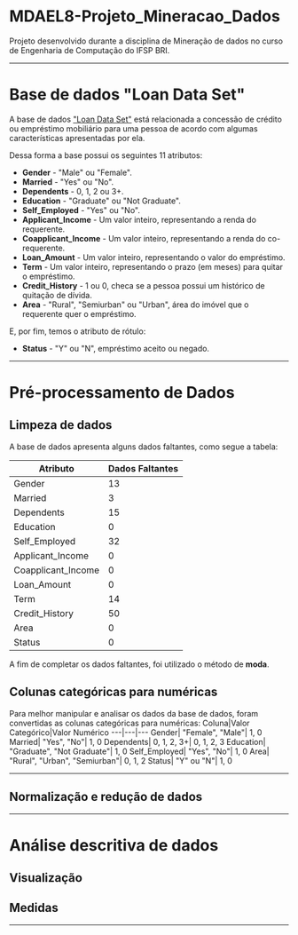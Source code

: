 # MDAEL8-Projeto_Mineracao_Dados
 Projeto desenvolvido durante a disciplina de Mineração de dados no curso de Engenharia de Computação do IFSP BRI.

---
# Base de dados "Loan Data Set"

A base de dados ["Loan Data Set"](https://www.kaggle.com/datasets/mirzahasnine/loan-data-set?resource=download) está relacionada a concessão de crédito ou empréstimo mobiliário para uma pessoa de acordo com algumas características apresentadas por ela.

Dessa forma a base possui os seguintes 11 atributos:

* **Gender** - "Male" ou "Female".
* **Married** - "Yes" ou "No".
* **Dependents** - 0, 1, 2 ou 3+.
* **Education** - "Graduate" ou "Not Graduate".
* **Self_Employed** - "Yes" ou "No".
* **Applicant_Income** - Um valor inteiro, representando a renda do requerente.
* **Coapplicant_Income** - Um valor inteiro, representando a renda do co-requerente.
* **Loan_Amount** - Um valor inteiro, representando o valor do empréstimo.
* **Term** - Um valor inteiro, representando o prazo (em meses) para quitar o empréstimo.
* **Credit_History** - 1 ou 0, checa se a pessoa possui um histórico de quitação de dívida.
* **Area** - "Rural", "Semiurban" ou "Urban", área do imóvel que o requerente quer o empréstimo.

E, por fim, temos o atributo de rótulo:
* **Status** - "Y" ou "N", empréstimo aceito ou negado.

---
# Pré-processamento de Dados
## Limpeza de dados
A base de dados apresenta alguns dados faltantes, como segue a tabela:

Atributo|Dados Faltantes
---|---
Gender|13
Married|3
Dependents|15
Education|0
Self_Employed|32
Applicant_Income|0
Coapplicant_Income|0
Loan_Amount|0
Term|14
Credit_History|50
Area|0
Status|0

A fim de completar os dados faltantes, foi utilizado o método de **moda**.

## Colunas categóricas para numéricas
Para melhor manipular e analisar os dados da base de dados, foram convertidas as colunas categóricas para numéricas:
Coluna|Valor Categórico|Valor Numérico
---|---|---
Gender|  "Female", "Male"| 1, 0
Married|  "Yes", "No"| 1, 0
Dependents|  0, 1, 2, 3+| 0, 1, 2, 3
Education|  "Graduate", "Not Graduate"| 1, 0
Self_Employed| "Yes", "No"| 1, 0
Area|  "Rural", "Urban", "Semiurban"| 0, 1, 2
Status| "Y" ou "N"| 1, 0

---
## Normalização e redução de dados

---
# Análise descritiva de dados
## Visualização
## Medidas
---
